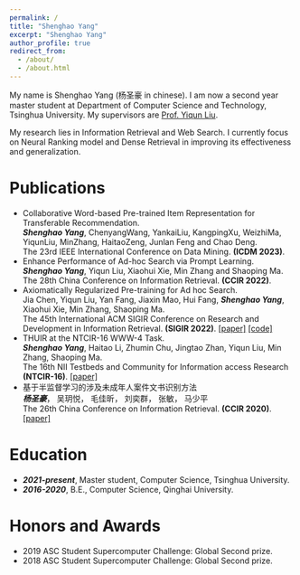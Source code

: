 ```yaml
---
permalink: /
title: "Shenghao Yang"
excerpt: "Shenghao Yang"
author_profile: true
redirect_from: 
  - /about/
  - /about.html
---
```


My name is Shenghao Yang (杨圣豪 in chinese). I am now a second year master student at Department of Computer Science and Technology, Tsinghua University. My supervisors are [Prof. Yiqun Liu](http://www.thuir.cn/group/~YQLiu/).

My research lies in Information Retrieval and Web Search. I currently focus on Neural Ranking model and Dense Retrieval in improving its effectiveness and generalization.

Publications
======
* Collaborative Word-based Pre-trained Item Representation for Transferable Recommendation. \
***Shenghao Yang***, ChenyangWang, YankaiLiu, KangpingXu, WeizhiMa, YiqunLiu, MinZhang, HaitaoZeng, Junlan Feng and Chao Deng. \
The 23rd IEEE International Conference on Data Mining.
**(ICDM 2023)**.
* Enhance Performance of Ad-hoc Search via Prompt Learning. \
***Shenghao Yang***, Yiqun Liu, Xiaohui Xie, Min Zhang and Shaoping Ma. \
The 28th China Conference on Information Retrieval.
**(CCIR 2022)**.
* Axiomatically Regularized Pre-training for Ad hoc Search. \
Jia Chen, Yiqun Liu, Yan Fang, Jiaxin Mao, Hui Fang, ***Shenghao Yang***, Xiaohui Xie, Min Zhang, Shaoping Ma. \
The 45th International ACM SIGIR Conference on Research and Development in Information Retrieval.
**(SIGIR 2022)**. [[paper]](https://dl.acm.org/doi/abs/10.1145/3477495.3531943) [[code]](https://github.com/xuanyuan14/ARES)
* THUIR at the NTCIR-16 WWW-4 Task. \
***Shenghao Yang***, Haitao Li, Zhumin Chu, Jingtao Zhan, Yiqun Liu, Min Zhang, Shaoping Ma. \
The 16th NII Testbeds and Community for Information access Research
**(NTCIR-16)**. [[paper]](https://research.nii.ac.jp/ntcir/workshop/OnlineProceedings16/pdf/ntcir/04-NTCIR16-WWW-YangS.pdf)
* 基于半监督学习的涉及未成年人案件文书识别方法 \
***杨圣豪***， 吴玥悦， 毛佳昕， 刘奕群， 张敏， 马少平 \
The 26th China Conference on Information Retrieval.
**(CCIR 2020)**. [[paper]](https://www.cnki.com.cn/Article/CJFDTotal-HNLG202101004.htm)

Education
======
* ***2021-present***, Master student, Computer Science, Tsinghua University.
* ***2016-2020***, B.E., Computer Science, Qinghai University. 

Honors and Awards
======
* 2019 ASC Student Supercomputer Challenge: Global Second prize.
* 2018 ASC Student Supercomputer Challenge: Global Second prize.